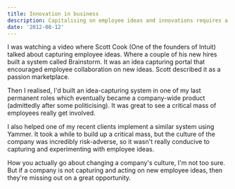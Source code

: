```yaml
---
title: Innovation in business
description: Capitalising on employee ideas and innovations requires a certain company culture
date: '2012-08-12'
---
```


I was watching a video where Scott Cook (One of the founders of Intuit) talked about capturing employee ideas. Where a couple of his new hires built a system called Brainstorm. It was an idea capturing portal that encouraged employee collaboration on new ideas. Scott described it as a passion marketplace.

Then I realised, I'd built an idea-capturing system in one of my last permanent roles which eventually became a company-wide product (admittedly after some politicising). It was great to see a critical mass of employees really get involved.

I also helped one of my recent clients implement a similar system using Yammer. It took a while to build up a critical mass, but the culture of the company was incredibly risk-adverse, so it wasn't really conducive to capturing and experimenting with employee ideas.

How you actually go about changing a company's culture, I'm not too sure. But if a company is not capturing and acting on new employee ideas, then they're missing out on a great opportunity.